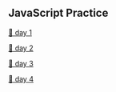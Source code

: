 JavaScript Practice
---

[👀 day 1](./js_day_1/)  

[👀 day 2](./js_day_2/)  

[👀 day 3](./js_day_3/)  

[👀 day 4](./js_day_4/)  